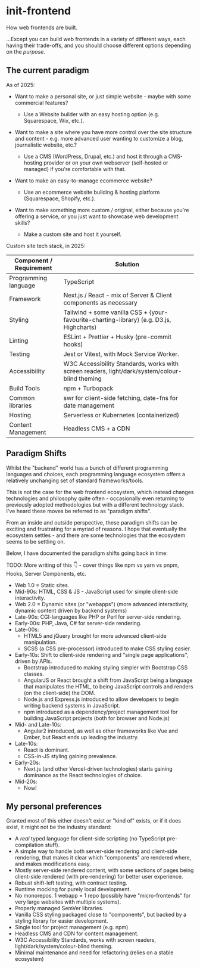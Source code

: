 # init-frontend

How web frontends are built.

...Except you can build web frontends in a variety of different ways, each having their trade-offs, and you should
choose different options depending on the _purpose_.

## The current paradigm

As of 2025:

- Want to make a personal site, or just simple website - maybe with some commercial features?
  - Use a Website builder with an easy hosting option (e.g. Squarespace, Wix, etc.).

- Want to make a site where you have more control over the site structure and content - e.g. more advanced user wanting
  to customize a blog, journalistic website, etc.?
  - Use a CMS (WordPress, Drupal, etc.) and host it through a CMS-hosting provider or on your own webserver (self-hosted
    or managed) if you're comfortable with that.

- Want to make an easy-to-manage ecommerce website?
  - Use an ecommerce website building & hosting platform (Squarespace, Shopify, etc.).

- Want to make something more custom / original, either because you're offering a service, or you just want to showcase
  web development skills?
  - Make a custom site and host it yourself.

Custom site tech stack, in 2025:

| Component / Requirement | Solution                                                                                       |
|-------------------------|------------------------------------------------------------------------------------------------|
| Programming language    | TypeScript                                                                                     |
| Framework               | Next.js / React - mix of Server & Client components as necessary                               |
| Styling                 | Tailwind + some vanilla CSS + {your-favourite-charting-library} (e.g. D3.js, Highcharts)       |
| Linting                 | ESLint + Prettier + Husky (pre-commit hooks)                                                   |
| Testing                 | Jest or Vitest, with Mock Service Worker.                                                      |
| Accessibility           | W3C Accessibility Standards, works with screen readers, light/dark/system/colour-blind theming |
| Build Tools             | npm + Turbopack                                                                                |
| Common libraries        | swr for client-side fetching, date-fns for date management                                     |
| Hosting                 | Serverless or Kubernetes (containerized)                                                       |
| Content Management      | Headless CMS + a CDN                                                                           |

## Paradigm Shifts

Whilst the "backend" world has a bunch of different programming languages and choices, each programming language
ecosystem offers a relatively unchanging set of standard frameworks/tools.

This is not the case for the web frontend ecosystem, which instead changes technologies and philosophy quite often -
occasionally even returning to previously adopted methodologies but with a different technology stack. I've heard these
moves be referred to as "paradigm shifts".

From an inside and outside perspective, these paradigm shifts can be exciting and frustrating for a myriad of reasons. I
hope that eventually the ecosystem settles - and there are some technologies that the ecosystem seems to be settling on.

Below, I have documented the paradigm shifts going back in time:

TODO: More writing of this 👇 - cover things like npm vs yarn vs pnpm, Hooks, Server Components, etc.

- Web 1.0 = Static sites.
- Mid-90s: HTML, CSS & JS - JavaScript used for simple client-side interactivity.
- Web 2.0 = Dynamic sites (or "webapps") (more advanced interactivity, dynamic content driven by backend systems)
- Late-90s: CGI-languages like PHP or Perl for server-side rendering.
- Early-00s: PHP, Java, C# for server-side rendering.
- Late-00s:
  - HTML5 and jQuery brought for more advanced client-side manipulation.
  - SCSS (a CSS pre-processor) introduced to make CSS styling easier.
- Early-10s: Shift to client-side rendering and "single page applications", driven by APIs.
  - Bootstrap introduced to making styling simpler with Bootstrap CSS classes.
  - AngularJS or React brought a shift from JavaScript being a language that manipulates the HTML, to being JavaScript
    controls and renders (on the client-side) the DOM.
  - Node.js and Express.js introduced to allow developers to begin writing backend systems in JavaScript.
  - npm introduced as a dependency/project management tool for building JavaScript projects (both for browser and
    Node.js)
- Mid- and Late-10s:
  - Angular2 introduced, as well as other frameworks like Vue and Ember, but React ends up leading the industry.
- Late-10s:
  - React is dominant.
  - CSS-in-JS styling gaining prevalence.
- Early-20s:
  - Next.js (and other Vercel-driven technologies) starts gaining dominance as the React technologies of choice.
- Mid-20s:
  - Now!

## My personal preferences

Granted most of this either doesn't exist or "kind of" exists, or if it does exist, it might not be the industry
standard:

- A *real* typed language for client-side scripting (no TypeScript pre-compilation stuff).
- A simple way to handle both server-side rendering and client-side rendering, that makes it clear which "components"
  are rendered where, and makes modifications easy.
- Mostly server-side rendered content, with some sections of pages being client-side rendered (with pre-rendering) for
  better user experience.
- Robust shift-left testing, with contract testing.
- Runtime mocking for purely local development.
- No monorepos. 1 webapp = 1 repo (possibly have "micro-frontends" for very large websites with multiple systems).
- Properly managed SemVer libraries.
- Vanilla CSS styling packaged close to "components", but backed by a styling library for easier development.
- Single tool for project management (e.g. npm)
- Headless CMS and CDN for content management.
- W3C Accessibility Standards, works with screen readers, light/dark/system/colour-blind theming.
- Minimal maintenance and need for refactoring (relies on a stable ecosystem)
